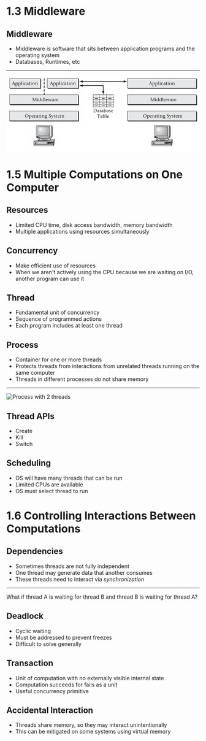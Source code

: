 1.3 Middleware
==============

Middleware
----------

- Middleware is software that sits between application programs and the operating system
- Databases, Runtimes, etc

---

![Middleware](media/1-2.png)

1.5 Multiple Computations on One Computer
=========================================

Resources
---------

- Limited CPU time, disk access bandwidth, memory bandwidth
- Multiple applications using resources simultaneously

Concurrency
-----------

- Make efficient use of resources
- When we aren't actively using the CPU because we are waiting on I/O, another program can use it

Thread
------

- Fundamental unit of concurrency
- Sequence of programmed actions
- Each program includes at least one thread

Process
-------

- Container for one or more threads
- Protects threads from interactions from unrelated threads running on the same computer
- Threads in different processes do not share memory

---

![Process with 2 threads](https://upload.wikimedia.org/wikipedia/commons/a/a5/Multithreaded_process.svg)

Thread APIs
-----------

- Create 
- Kill
- Switch

Scheduling
----------

- OS will have many threads that can be run
- Limited CPUs are available
- OS must select thread to run

1.6 Controlling Interactions Between Computations
=================================================

Dependencies
------------

- Sometimes threads are not fully independent
- One thread may generate data that another consumes
- These threads need to interact via *synchronization*

---

What if thread A is waiting for thread B and thread B is waiting for thread A?

Deadlock
--------

- Cyclic waiting
- Must be addressed to prevent freezes
- Difficult to solve generally

Transaction
-----------

- Unit of computation with no externally visible internal state
- Computation succeeds for fails as a unit
- Useful concurrency primitive

Accidental Interaction
----------------------

- Threads share memory, so they may interact unintentionally
- This can be mitigated on some systems using virtual memory
